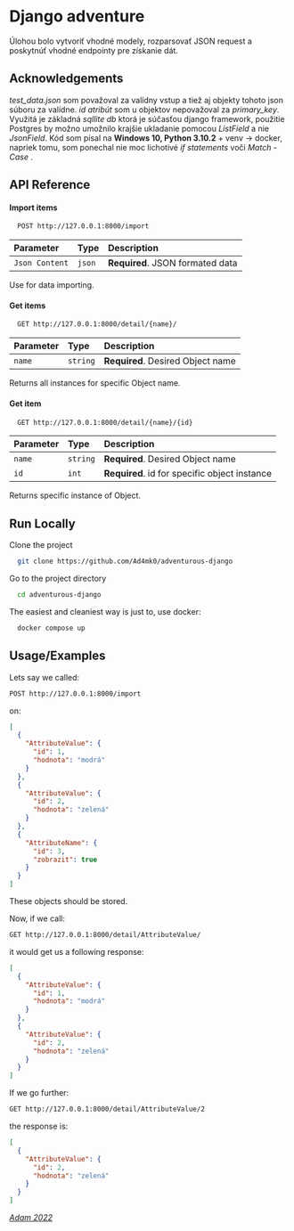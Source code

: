 
# Django adventure

Úlohou bolo vytvoriť vhodné modely, rozparsovať JSON request a poskytnúť vhodné endpointy pre získanie dát.


## Acknowledgements

*test_data.json* som považoval za valídny vstup a tiež aj objekty tohoto json súboru za valídne. *id atribút* som u objektov nepovažoval za *primary_key*. 
Využitá je základná *sqllite db* ktorá je súčasťou django framework, použitie Postgres by možno umožnilo krajšie ukladanie pomocou *ListField* a nie *JsonField*.
Kód som písal na **Windows 10, Python 3.10.2** + venv -> docker, napriek tomu, som ponechal nie moc lichotivé *if statements* voči *Match - Case* .


## API Reference

#### Import items

```bash
  POST http://127.0.0.1:8000/import
```

| Parameter | Type     | Description                |
| :-------- | :------- | :------------------------- |
| `Json Content` | `json` | **Required**. JSON formated data  |

Use for data importing.

#### Get items

```bash
  GET http://127.0.0.1:8000/detail/{name}/
```

| Parameter | Type     | Description                       |
| :-------- | :------- | :-------------------------------- |
| `name`      | `string` | **Required**. Desired Object name |

Returns all instances for specific Object name.

#### Get item

```bash
  GET http://127.0.0.1:8000/detail/{name}/{id}
```

| Parameter | Type     | Description                       |
| :-------- | :------- | :-------------------------------- |
| `name`    | `string` | **Required**. Desired Object name |
| `id`      | `int` | **Required**. id for specific object instance |

Returns specific instance of Object.
## Run Locally

Clone the project

```bash
  git clone https://github.com/Ad4mk0/adventurous-django
```

Go to the project directory

```bash
  cd adventurous-django
```
The easiest and cleaniest way is just to,
use docker:
```bash
  docker compose up
```


## Usage/Examples
Lets say we called:
```bash
POST http://127.0.0.1:8000/import
```
on:
```json
[
  {
    "AttributeValue": {
      "id": 1,
      "hodnota": "modrá"
    }
  },
  {
    "AttributeValue": {
      "id": 2,
      "hodnota": "zelená"
    }
  },
  {
    "AttributeName": {
      "id": 3,
      "zobrazit": true
    }
  }
]
```
These objects should be stored.

Now, if we call:
```bash
GET http://127.0.0.1:8000/detail/AttributeValue/
```
it would get us a following response:

```json
[
  {
    "AttributeValue": {
      "id": 1,
      "hodnota": "modrá"
    }
  },
  {
    "AttributeValue": {
      "id": 2,
      "hodnota": "zelená"
    }
  }
]
```
If we go further:
```bash
GET http://127.0.0.1:8000/detail/AttributeValue/2
```
the response is:

```json
[  
  {
    "AttributeValue": {
      "id": 2,
      "hodnota": "zelená"
    }
  }
]
```

[*Adam 2022*](https://github.com/Ad4mk0)
